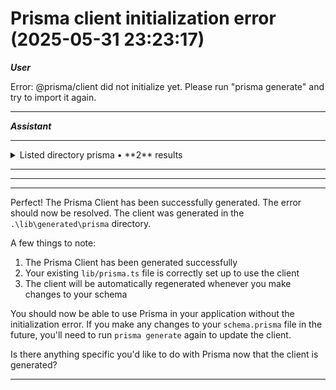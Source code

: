 <!-- Generated by SpecStory -->

# Prisma client initialization error (2025-05-31 23:23:17)

_**User**_

Error: @prisma/client did not initialize yet. Please run "prisma generate" and try to import it again.

---

_**Assistant**_



---

<details>
            <summary>Listed directory prisma • **2** results</summary>
        
| Name |
|-------|
| 📁 `migrations` |
| 📄 `schema.prisma` |

</details>

---



---



---

Perfect! The Prisma Client has been successfully generated. The error should now be resolved. The client was generated in the `.\lib\generated\prisma` directory.

A few things to note:
1. The Prisma Client has been generated successfully
2. Your existing `lib/prisma.ts` file is correctly set up to use the client
3. The client will be automatically regenerated whenever you make changes to your schema

You should now be able to use Prisma in your application without the initialization error. If you make any changes to your `schema.prisma` file in the future, you'll need to run `prisma generate` again to update the client.

Is there anything specific you'd like to do with Prisma now that the client is generated?

---


